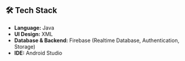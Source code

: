 ## 🛠️ Tech Stack
- **Language:** Java  
- **UI Design:** XML  
- **Database & Backend:** Firebase (Realtime Database, Authentication, Storage)  
- **IDE:** Android Studio
